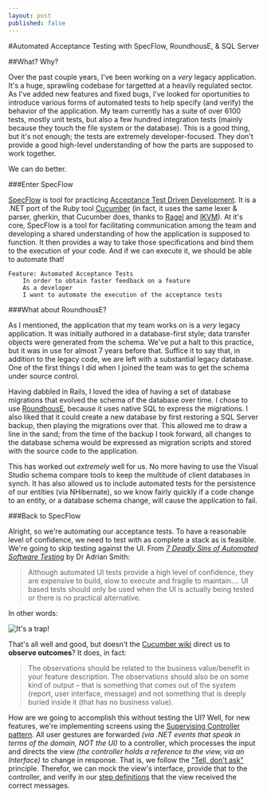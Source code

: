 ```yaml
---
layout: post
published: false
---
```


#Automated Acceptance Testing with SpecFlow, RoundhousE, & SQL Server

##What? Why?

Over the past couple years, I've been working on a *very* legacy application. It's a huge, sprawling codebase for targetted at a heavily regulated sector. As I've added new features and fixed bugs, I've looked for oportunities to introduce various forms of automated tests to help specify (and verify) the behavior of the application. My team currently has a suite of over 6100 tests, mostly unit tests, but also a few hundred integration tests (mainly because they touch the file system or the database). This is a good thing, but it's not enough; the tests are extremely developer-focused. They don't provide a good high-level understanding of how the parts are supposed to work together. 

We can do better.

###Enter SpecFlow

[SpecFlow](http://http://www.specflow.org/) is tool for practicing [Acceptance Test Driven Development](http://testobsessed.com/2008/12/acceptance-test-driven-development-atdd-an-overview/). It is a .NET port of the Ruby tool [Cucumber](http://cukes.info) (in fact, it uses the same lexer & parser, gherkin, that Cucumber does, thanks to [Ragel](http://www.complang.org/ragel/) and [IKVM](http://www.ikvm.net/)). At it's core, SpecFlow is a tool for facilitating communication among the team and developing a shared understanding of how the application is supposed to function. It then provides a way to take those specifications and bind them to the execution of your code. And if we can execute it, we should be able to automate that!

	Feature: Automated Acceptance Tests
		In order to obtain faster feedback on a feature
    	As a developer
    	I want to automate the execution of the acceptance tests

###What about RoundhousE?

As I mentioned, the application that my team works on is a *very* legacy application. It was initially authored in a database-first style; data transfer objects were generated from the schema. We've put a halt to this practice, but it was in use for almost 7 years before that. Suffice it to say that, in addition to the legacy code, we are left with a substantial legacy database. One of the first things I did when I joined the team was to get the schema under source control. 

Having dabbled in Rails, I loved the idea of having a set of database migrations that evolved the schema of the database over time. I chose to use [RoundhousE](https://github.com/chucknorris/roundhouse/wiki), because it uses native SQL to express the migrations. I also liked that it could create a new database by first restoring a SQL Server backup, then playing the migrations over that. This allowed me to draw a line in the sand; from the time of the backup I took forward, all changes to the database schema would be expressed as migration scripts and stored with the source code to the application.

This has worked out *extremely* well for us. No more having to use the Visual Studio schema compare tools to keep the multitude of client databases in synch. It has also allowed us to include automated tests for the persistence of our entities (via NHibernate), so we know fairly quickly if a code change to an entity, or a database schema change, will cause the application to fail.

###Back to SpecFlow

Alright, so we're automating our acceptance tests. To have a reasonable level of confidence, we need to test with as complete a stack as is feasible. We're going to skip testing against the UI. From *[7 Deadly Sins of Automated Software Testing](http://www.agileengineeringdesign.com/2012/01/7-deadly-sins-of-automated-software-testing/)* by Dr Adrian Smith:
> Although automated UI tests provide a high level of confidence, they are expensive to build, slow to execute and fragile to maintain.... UI based tests should only be used when the UI is actually being tested or there is no practical alternative.

In other words:

![It's a trap!](http://laughingsquid.com/wp-content/uploads/its-a-trap-20100127-143341.jpg "It's a trap!")

That's all well and good, but doesn't the [Cucumber wiki](https://github.com/cucumber/cucumber/wiki/Given-When-Then) direct us to **observe outcomes**? It does, in fact:

>The observations should be related to the business value/benefit in your feature description. The observations should also be on some kind of output – that is something that comes out of the system (report, user interface, message) and not something that is deeply buried inside it (that has no business value).

How are we going to accomplish this without testing the UI? Well, for new features, we're implementing screens using the [Supervising Controller pattern](http://martinfowler.com/eaaDev/SupervisingPresenter.html). All user gestures are forwarded *(via .NET events that speak in terms of the domain, NOT the UI)* to a controller, which processes the input and directs the view *(the controller holds a reference to the view, via an Interface)* to change in response. That is, we follow the ["Tell, don't ask"](http://pragprog.com/articles/tell-dont-ask) principle. Therefor, we can mock the view's interface, provide that to the controller, and verify in our [step definitions](https://github.com/techtalk/SpecFlow/wiki/Step-Definitions) that the view received the correct messages.

